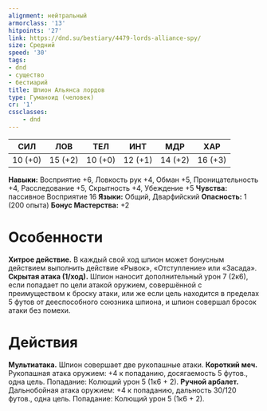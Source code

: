 ```yaml
---
alignment: нейтральный
armorclass: '13'
hitpoints: '27'
link: https://dnd.su/bestiary/4479-lords-alliance-spy/
size: Средний
speed: '30'
tags:
- dnd
- существо
- бестиарий
title: Шпион Альянса лордов
type: Гуманоид (человек)
cr: '1'
cssclasses:
    - dnd
---
```



| СИЛ | ЛОВ | ТЕЛ | ИНТ | МДР | ХАР |
|---|---|---|---|---|---|
| 10 (+0) | 15 (+2) | 10 (+0) | 12 (+1) | 14 (+2) | 16 (+3) |
**Навыки:** Восприятие +6, Ловкость рук +4, Обман +5, Проницательность +4, Расследование +5, Скрытность +4, Убеждение +5
**Чувства:** пассивное Восприятие 16
**Языки:** Общий, Дварфийский
**Опасность:** 1 (200 опыта)
**Бонус Мастерства:** +2


# Особенности
**Хитрое действие.** В каждый свой ход шпион может бонусным действием выполнить действие «Рывок», «Отступление» или «Засада».
**Скрытая атака (1/ход).** Шпион наносит дополнительный урон 7 (2к6), если попадает по цели атакой оружием, совершённой с преимуществом к броску атаки, или же если цель находится в пределах 5 футов от дееспособного союзника шпиона, и шпион совершал бросок атаки без помехи.


# Действия
**Мультиатака.** Шпион совершает две рукопашные атаки.
**Короткий меч.** Рукопашная атака оружием: +4 к попаданию, досягаемость 5 футов., одна цель. Попадание: Колющий урон 5 (1к6 + 2).
**Ручной арбалет.** Дальнобойная атака оружием: +4 к попаданию, дальность 30/120 футов., одна цель. Попадание: Колющий урон 5 (1к6 + 2).